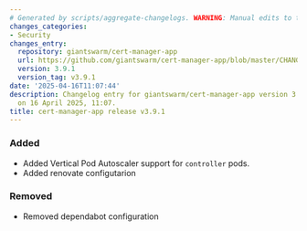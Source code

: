 ```yaml
---
# Generated by scripts/aggregate-changelogs. WARNING: Manual edits to this files will be overwritten.
changes_categories:
- Security
changes_entry:
  repository: giantswarm/cert-manager-app
  url: https://github.com/giantswarm/cert-manager-app/blob/master/CHANGELOG.md#391---2025-04-16
  version: 3.9.1
  version_tag: v3.9.1
date: '2025-04-16T11:07:44'
description: Changelog entry for giantswarm/cert-manager-app version 3.9.1, published
  on 16 April 2025, 11:07.
title: cert-manager-app release v3.9.1
---
```


### Added
- Added Vertical Pod Autoscaler support for `controller` pods.
- Added renovate configutarion
### Removed
- Removed dependabot configuration
